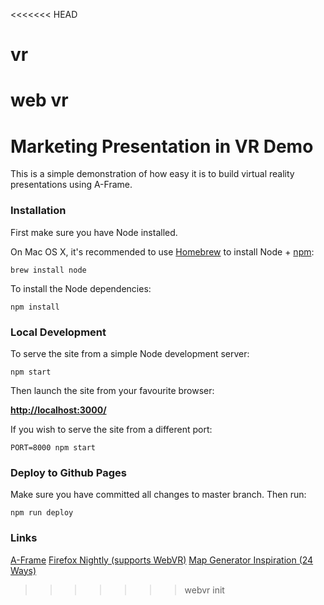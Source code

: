<<<<<<< HEAD
# vr
web vr
=======
# Marketing Presentation in VR Demo

This is a simple demonstration of how easy it is to build virtual reality presentations using A-Frame.

### Installation

First make sure you have Node installed.

On Mac OS X, it's recommended to use [Homebrew](http://brew.sh/) to install Node + [npm](https://www.npmjs.com):

    brew install node

To install the Node dependencies:

    npm install


### Local Development

To serve the site from a simple Node development server:

    npm start

Then launch the site from your favourite browser:

[__http://localhost:3000/__](http://localhost:3000/)

If you wish to serve the site from a different port:

    PORT=8000 npm start


### Deploy to Github Pages

Make sure you have committed all changes to master branch. Then run:

    npm run deploy


### Links
[A-Frame](https://aframe.io/)
[Firefox Nightly (supports WebVR)](https://www.mozilla.org/en-US/firefox/channel/desktop/)
[Map Generator Inspiration (24 Ways)](https://24ways.org/2016/first-steps-in-vr/)
>>>>>>> webvr init
